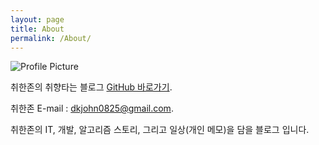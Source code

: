 ```yaml
---
layout: page
title: About
permalink: /About/
---
```


<img src="{{ site.baseurl }}/assets/profile.jpeg" title="Profile Picture" class="profile">

취한존의 취향타는 블로그 [GitHub 바로가기](https://github.com/dkjohn0825).

취한존 E-mail : dkjohn0825@gmail.com.

취한존의 IT, 개발, 알고리즘 스토리, 그리고 일상(개인 메모)을 담을 블로그 입니다.










